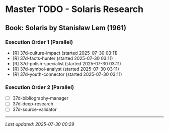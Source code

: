 # Master TODO - Solaris Research

## Book: Solaris by Stanisław Lem (1961)

### Execution Order 1 (Parallel)
- [R] 37d-culture-impact (started 2025-07-30 03:11)
- [R] 37d-facts-hunter (started 2025-07-30 03:11)
- [R] 37d-polish-specialist (started 2025-07-30 03:11)
- [R] 37d-symbol-analyst (started 2025-07-30 03:11)
- [R] 37d-youth-connector (started 2025-07-30 03:11)

### Execution Order 2 (Parallel)
- [ ] 37d-bibliography-manager
- [ ] 37d-deep-research
- [ ] 37d-source-validator

---
*Last updated: 2025-07-30 00:29*